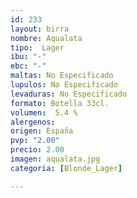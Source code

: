 ```yaml
---
id: 233
layout: birra
nombre: Aqualata
tipo:  Lager
ibu: "-"
ebc: "-"
maltas: No Especificado
lupulos: No Especificado
levaduras: No Especificado
formato: Botella 33cl.
volumen:  5.4 %
alergenos: 
origen: España
pvp: "2.00"
precio: 2.00
imagen: aqualata.jpg
categoria: [Blonde_Lager]

---
```

